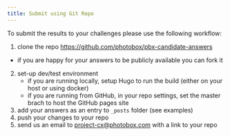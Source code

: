 ```yaml
---
title: Submit using Git Repo
---
```


To submit the results to your challenges please use the following workflow:

1. clone the repo https://github.com/photobox/pbx-candidate-answers
  - if you are happy for your answers to be publicly available you can fork it
2. set-up dev/test environment
    - if you are running locally, setup Hugo to run the build (either on your host or using docker)
    - if you are running from GitHub, in your repo settings, set the master brach to host the GitHub pages site
3. add your answers as an entry to `_posts` folder <!---link needed here---> (see examples)
4. push your changes to your repo
5. send us an email to project-cx@photobox.com <!--- convert to mailto?---> with a link to  your repo




